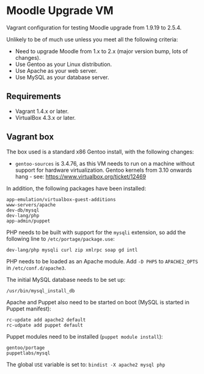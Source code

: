 Moodle Upgrade VM
=================

Vagrant configuration for testing Moodle upgrade from 1.9.19 to 2.5.4.

Unlikely to be of much use unless you meet all the following criteria:

 * Need to upgrade Moodle from 1.x to 2.x (major version bump, lots of changes).
 * Use Gentoo as your Linux distribution.
 * Use Apache as your web server.
 * Use MySQL as your database server.
 
Requirements
------------
 
 * Vagrant 1.4.x or later.
 * VirtualBox 4.3.x or later.

Vagrant box
-----------

The box used is a standard x86 Gentoo install, with the following changes:

 * `gentoo-sources` is 3.4.76, as this VM needs to run on a machine without support for hardware virtualization. Gentoo kernels from 3.10 onwards hang - see: https://www.virtualbox.org/ticket/12469

In addition, the following packages have been installed:

```
app-emulation/virtualbox-guest-additions
www-servers/apache
dev-db/mysql
dev-lang/php
app-admin/puppet
```

PHP needs to be built with support for the `mysqli` extension, so add the following line to `/etc/portage/package.use`:

```
dev-lang/php mysqli curl zip xmlrpc soap gd intl
```

PHP needs to be loaded as an Apache module. Add `-D PHP5` to `APACHE2_OPTS` in `/etc/conf.d/apache3`.

The initial MySQL database needs to be set up:

```
/usr/bin/mysql_install_db
```

Apache and Puppet also need to be started on boot (MySQL is started in Puppet manifest):

```
rc-update add apache2 default
rc-udpate add puppet default
```

Puppet modules need to be installed (`puppet module install`):

```
gentoo/portage
puppetlabs/mysql
```

The global `USE` variable is set to: `bindist -X apache2 mysql php`